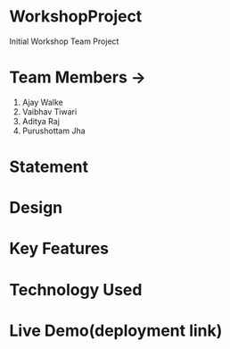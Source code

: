 # WorkshopProject
Initial Workshop Team Project

# Team Members ->
1. Ajay Walke
2. Vaibhav Tiwari
3. Aditya Raj
4. Purushottam Jha

# Statement

# Design

# Key Features

# Technology Used

# Live Demo(deployment link)
 
